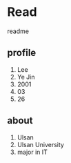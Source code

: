# Read
readme

## profile
1. Lee
1. Ye Jin
1. 2001
1. 03
1. 26

## about
1. Ulsan
1. Ulsan University
1. major in IT